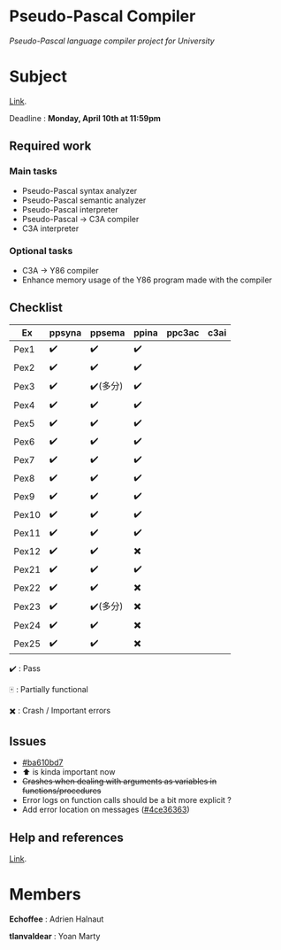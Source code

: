 
# Pseudo-Pascal Compiler
*Pseudo-Pascal language compiler project for University*

# Subject
[Link](http://dept-info.labri.fr/ENSEIGNEMENT/compi/projet.pdf).

Deadline : **Monday, April 10th at 11:59pm**

## Required work

### Main tasks

- Pseudo-Pascal syntax analyzer
- Pseudo-Pascal semantic analyzer
- Pseudo-Pascal interpreter
- Pseudo-Pascal -> C3A compiler
- C3A interpreter

### Optional tasks

- C3A -> Y86 compiler
- Enhance memory usage of the Y86 program made with the compiler 

## Checklist
Ex 	  | ppsyna | ppsema	 | ppina | ppc3ac | c3ai |
------|--------|---------|-------|--------|------|
Pex1  | ✔️ 	  |	✔️		|✔️		|		 |		|
Pex2  | ✔️ 	  |	✔️		|✔️		|		 |		|
Pex3  | ✔️ 	  |	✔️(多分)|✔️	  |		 |		|
Pex4  | ✔️ 	  |	✔️		|✔️		|		 |		|
Pex5  | ✔️ 	  |	✔️		|✔️		|		 |		|
Pex6  | ✔️ 	  |	✔️		|✔️		|		 |		|
Pex7  | ✔️ 	  |	✔️		|✔️		|		 |		|
Pex8  | ✔️ 	  |	✔️		|✔️		|		 |		|  
Pex9  | ✔️ 	  |	✔️		|✔️		|		 |		|
Pex10 | ✔️	  |	✔️		|✔️		|		 |		|
Pex11 | ✔️ 	  |	✔️		|✔️		|		 |		|
Pex12 | ✔️	  |	✔️		|✖️		|		 |		|
Pex21 | ✔️	  |	✔️		|✔️		|		 |		|
Pex22 | ✔️	  |	✔️		|✖️		|		 |		|
Pex23 | ✔️	  |	✔️(多分)|✖️	  |		 |		|
Pex24 | ✔️	  |	✔️		|✖️		|		 |		|
Pex25 | ✔️	  |	✔️		|✖️		|		 |		|

✔️ : Pass 

🀄 : Partially functional

✖️ : Crash / Important errors

## Issues
- [#ba610bd7](https://github.com/Echoffee/pp-compiler/commit/ba610bd799cef48539d7e537eecc1285ef51a5e2)
- ⬆️ is kinda important now
- ~~Crashes when dealing with arguments as variables in functions/procedures~~
- Error logs on function calls should be a bit more explicit ?
- Add error location on messages ([#4ce36363](https://github.com/Echoffee/pp-compiler/commit/4ce363631ff69613c96d2842c5fae2b0d84470eb))

## Help and references

[Link](http://dept-info.labri.fr/ENSEIGNEMENT/compi/).

# Members

**Echoffee** : Adrien Halnaut

**tlanvaldear** : Yoan Marty

